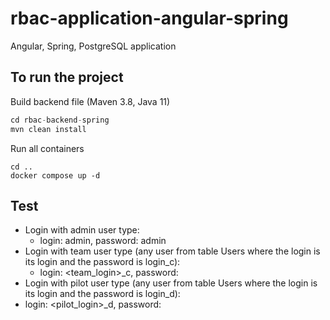 # rbac-application-angular-spring
Angular, Spring, PostgreSQL application

## To run the project
Build backend file (Maven 3.8, Java 11)
```java
cd rbac-backend-spring
mvn clean install
```

Run all containers
```
cd ..
docker compose up -d
``` 

## Test
- Login with admin user type:
  - login: admin, password: admin
- Login with team user type (any user from table Users where the login is its login and the password is login_c):
  - login: <team_login>_c, password: <team>
- Login with pilot user type (any user from table Users where the login is its login and the password is login_d):
 - login: <pilot_login>_d, password: <pilot>
